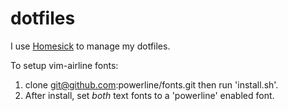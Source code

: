 dotfiles
========

I use [Homesick](https://github.com/technicalpickles/homesick) to manage my dotfiles.

To setup vim-airline fonts:
  1. clone git@github.com:powerline/fonts.git then run 'install.sh'.
  2. After install, set *both* text fonts to a 'powerline' enabled font.
